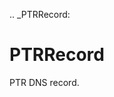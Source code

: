 [//]: # (THE CONTENT BELOW IS GENERATED. DO NOT EDIT.)
.. _PTRRecord:

# PTRRecord
[//]: # (ADD YOUR NOTES BELOW. THESE WILL BE PICKED EVERY TIME THE DOCS ARE REGENERATED. //end)

PTR DNS record.
